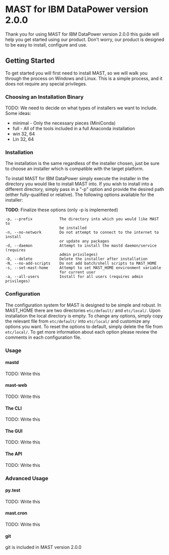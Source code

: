 # MAST for IBM DataPower version 2.0.0

Thank you for using MAST for IBM DataPower version 2.0.0 this guide will
help you get started using our product. Don't worry, our product is designed
to be easy to install, configure and use.

## Getting Started

To get started you will first need to install MAST, so we will walk you
through the process on Windows and Linux. This is a simple process, and
it does not require any special privileges.

### Choosing an Installation Binary

TODO: We need to decide on what types of installers we want to include. Some
ideas:

* minimal - Only the necessary pieces (MiniConda)
* full - All of the tools included in a full Anaconda installation
* win 32, 64
* Lin 32, 64

### Installation

The installation is the same regardless of the installer chosen, just
be sure to choose an installer which is compatible with the target platform.

To install MAST for IBM DataPower simply execute the installer in the
directory you would like to install MAST into. If you wish to install into
a different directory, simply pass in a "-p" option and provide the desired
path (either fully-qualified or relative). The following options available
for the installer:

__TODO__: Finalize these options (only -p is implemented)

```
-p, --prefix            The directory into which you would like MAST to
                        be installed
-n, --no-network        Do not attempt to connect to the internet to install
                        or update any packages
-d, --daemon            Attempt to install the mastd daemon/service (requires
                        admin privileges)
-D, --delete            Delete the installer after installation
-N, --no-add-scripts    Do not add batch/shell scripts to MAST_HOME
-s, --set-mast-home     Attempt to set MAST_HOME environment variable
                        for current user
-a, --all-users         Install for all users (requires admin privileges)
```

### Configuration

The configuration system for MAST is designed to be simple and robust. In
MAST_HOME there are two directories `etc/default/` and `etc/local/`. Upon 
installation the local directory is empty. To change any options, simply
copy the relevant file from `etc/default/` into `etc/local/` and customize
any options you want. To reset the options to default, simply delete the file
from `etc/local/`. To get more information about each option please review
the comments in each configuration file.

### Usage

#### mastd

TODO: Write this

#### mast-web

TODO: Write this

#### The CLI

TODO: Write this

#### The GUI

TODO: Write this

#### The API

TODO: Write this

### Advanced Usage

#### py.test

TODO: Write this

#### mast.cron

TODO: Write this

#### git

git is included in MAST version 2.0.0